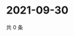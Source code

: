 # 2021-09-30

共 0 条

<!-- BEGIN -->
<!-- 最后更新时间 Thu Sep 30 2021 09:06:28 GMT+0800 (China Standard Time) -->

<!-- END -->
